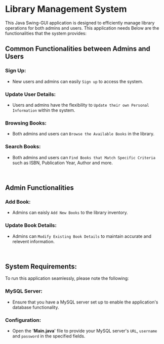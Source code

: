 # Library Management System
This Java Swing-GUI application is designed to efficiently manage library operations for both admins and users. This application needs  Below are the functionalities that the system provides:
<br>

## Common Functionalities between Admins and Users

### Sign Up:
* New users and admins can easily `Sign up` to access the system.

### Update User Details:
* Users and admins have the flexibility to `Update their own Personal Information` within the system.

### Browsing Books:
* Both admins and users can `Browse the Available Books` in the library.

### Search Books:
* Both admins and users can `Find Books that Match Specific Criteria` such as ISBN, Publication Year, Author and more.
<br>

## Admin Functionalities

### Add Book:
* Admins can eaisly `Add New Books` to the library inventory.

### Update Book Details:
* Admins can `Modify Existing Book Details` to maintain accurate and relevent information.

<br>

## System Requirements:
To run this application seamlessly, please note the following:
### MySQL Server:
* Ensure that you have a MySQL server set up to enable the application's database functionality.
### Configuration:
* Open the '**Main.java**' file to provide your MySQL server's `URL`, `username` and `password` in the specified fields.
